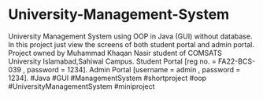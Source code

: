 # University-Management-System
University Management System using OOP in Java (GUI) without database.
In this project just view the screens of both student portal and admin portal.
Project owned by Muhammad Khaqan Nasir student of COMSATS University Islamabad,Sahiwal Campus.
Student Portal [reg no. = FA22-BCS-039 , password = 1234].
Admin Portal [username = admin , password = 1234].
#Java #GUI #ManagementSystem #shortproject #oop #UniversityManagementSystem #miniproject
